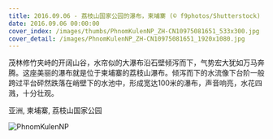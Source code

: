 ```yaml
---
title: 2016.09.06 - 荔枝山国家公园的瀑布，柬埔寨 (© f9photos/Shutterstock)
date: 2016.09.06 00:00:00
cover_index: /images/thumbs/PhnomKulenNP_ZH-CN10975081651_533x300.jpg
cover_detail: /images/PhnomKulenNP_ZH-CN10975081651_1920x1080.jpg
---
```


茂林修竹夹峙的开阔山谷，水帘似的大瀑布沿石壁倾泻而下，气势宏大犹如万马奔腾。这座美丽的瀑布就是位于柬埔寨的荔枝山瀑布。倾泻而下的水流像下台阶一般跨过平台砰然跌落在峭壁下的水池中，形成宽达100米的瀑布，声音响亮，水花四溅，十分壮观。

亚洲, 柬埔寨, 荔枝山国家公园

![PhnomKulenNP](/images/PhnomKulenNP_ZH-CN10975081651_1920x1080.jpg)
